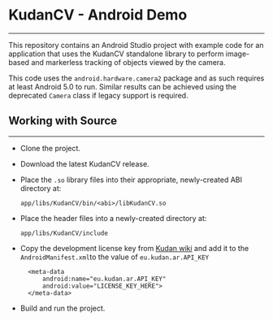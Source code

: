 # KudanCV - Android Demo
* * *
This repository contains an Android Studio project with example code for an application that uses the KudanCV standalone library to perform image-based and markerless tracking of objects viewed by the camera.

This code uses the `android.hardware.camera2` package and as such requires at least Android 5.0 to run. Similar results can be achieved using the deprecated `Camera` class if legacy support is required.

## Working with Source
___

- Clone the project.
- Download the latest KudanCV release.
- Place the `.so` library files into their appropriate, newly-created ABI directory at:  
  
	`app/libs/KudanCV/bin/<abi>/libKudanCV.so`


- Place the header files into a newly-created directory at:


	`app/libs/KudanCV/include`

- Copy the development license key from [Kudan wiki](https://wiki.kudan.eu/Development_License_Keys) and add it to the `AndroidManifest.xml`to the value of `eu.kudan.ar.API_KEY`

		<meta-data
            android:name="eu.kudan.ar.API_KEY"
            android:value="LICENSE_KEY_HERE">
        </meta-data>


- Build and run the project.

